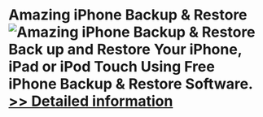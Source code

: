 # Amazing iPhone Backup & Restore<br />![Amazing iPhone Backup & Restore](https://mycommerce.akamaized.net/api/pimages/P300860068/BIG/300860068.PNG)<br />Back up and Restore Your iPhone, iPad or iPod Touch Using Free iPhone Backup & Restore Software.<br />[>> Detailed information](https://secure.shareit.com/shareit/product.html?productid=300860068&affiliateid=200057808)